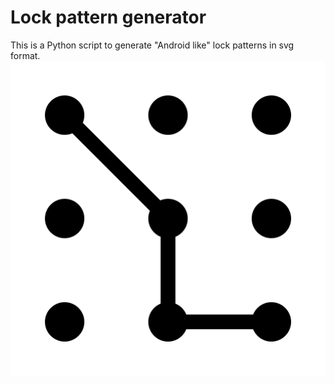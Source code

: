 # Lock pattern generator

This is a Python script to generate "Android like" lock patterns in svg format.
![Exemple lock pattern generated with the script](./exemple_lock_pattern.svg)